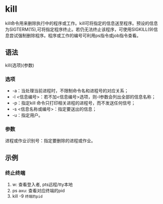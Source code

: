 # kill

kill命令用来删除执行中的程序或工作。kill可将指定的信息送至程序。预设的信息为SIGTERM(15),可将指定程序终止。若仍无法终止该程序，可使用SIGKILL(9)信息尝试强制删除程序。程序或工作的编号可利用ps指令或job指令查看。

## 语法

kill(选项)(参数)

### 选项

* -a：当处理当前进程时，不限制命令名和进程号的对应关系；
* -l <信息编号>：若不加<信息编号>选项，则-l参数会列出全部的信息名称；
* -p：指定kill 命令只打印相关进程的进程号，而不发送任何信号；
* -s <信息名称或编号>：指定要送出的信息；
* -u：指定用户。

### 参数

进程或作业识别号：指定要删除的进程或作业。

## 示例

### 终止终端

1. w: 查看登入者, pts远程/tty本地
2. ps axu: 查看对应终端的pid
3. kill -9 `终端的pid`

